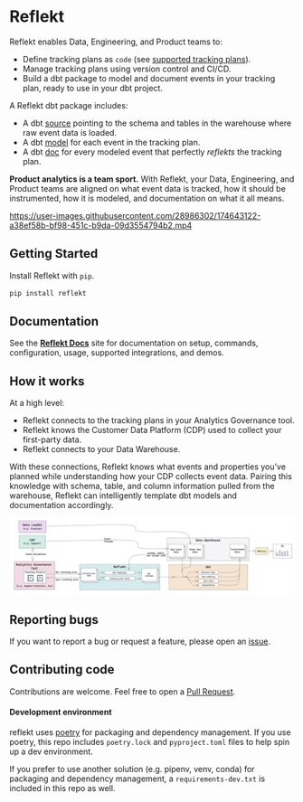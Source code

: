 <!--
SPDX-FileCopyrightText: 2022 Gregory Clunies <greg@reflekt-ci.com>

SPDX-License-Identifier: Apache-2.0
-->

# Reflekt
Reflekt enables Data, Engineering, and Product teams to:
- Define tracking plans as `code` (see [supported tracking plans](https://www.notion.so/reflekt-ci/Reflekt-Docs-a27c2dd7006b4584b6a451819b09cdb7#725dd17834dd4f13b5966c6cbf4e5369)).
- Manage tracking plans using version control and CI/CD.
- Build a dbt package to model and document events in your tracking plan, ready to use in your dbt project.

A Reflekt dbt package includes:
- A dbt [source](https://docs.getdbt.com/docs/building-a-dbt-project/using-sources) pointing to the schema and tables in the warehouse where raw event data is loaded.
- A dbt [model](https://docs.getdbt.com/docs/building-a-dbt-project/building-models) for each event in the tracking plan.
- A dbt [doc](https://docs.getdbt.com/docs/building-a-dbt-project/documentation) for every modeled event that perfectly *reflekts* the tracking plan.

**Product analytics is a team sport.** With Reflekt, your Data, Engineering, and Product teams are aligned on what event data is tracked, how it should be instrumented, how it is modeled, and documentation on what it all means.

https://user-images.githubusercontent.com/28986302/174643122-a38ef58b-bf98-451c-b9da-09d3554794b2.mp4


## Getting Started
Install Reflekt with `pip`.
```bash
pip install reflekt
```

## Documentation
See the **[Reflekt Docs](https://reflekt-ci.notion.site/Reflekt-Docs-a27c2dd7006b4584b6a451819b09cdb7)** site for documentation on setup, commands, configuration, usage, supported integrations, and demos.

## How it works
At a high level:
- Reflekt connects to the tracking plans in your Analytics Governance tool.
- Reflekt knows the Customer Data Platform (CDP) used to collect your first-party data.
- Reflekt connects to your Data Warehouse.

With these connections, Reflekt knows what events and properties you’ve planned while understanding how your CDP collects event data. Pairing this knowledge with schema, table, and column information pulled from the warehouse, Reflekt can intelligently template dbt models and documentation accordingly.

![reflekt-architecture](/docs/reflekt-arch-flow.jpg)

## Reporting bugs
If you want to report a bug or request a feature, please open an [issue](https://github.com/GClunies/reflekt/issues).

## Contributing code
Contributions are welcome. Feel free to open a [Pull Request](https://github.com/GClunies/reflekt/pulls).

#### Development environment
reflekt uses [poetry](https://python-poetry.org/) for packaging and dependency management. If you use poetry, this repo includes `poetry.lock` and `pyproject.toml` files to help spin up a dev environment.

If you prefer to use another solution (e.g. pipenv, venv, conda) for packaging and dependency management, a `requirements-dev.txt` is included in this repo as well.

